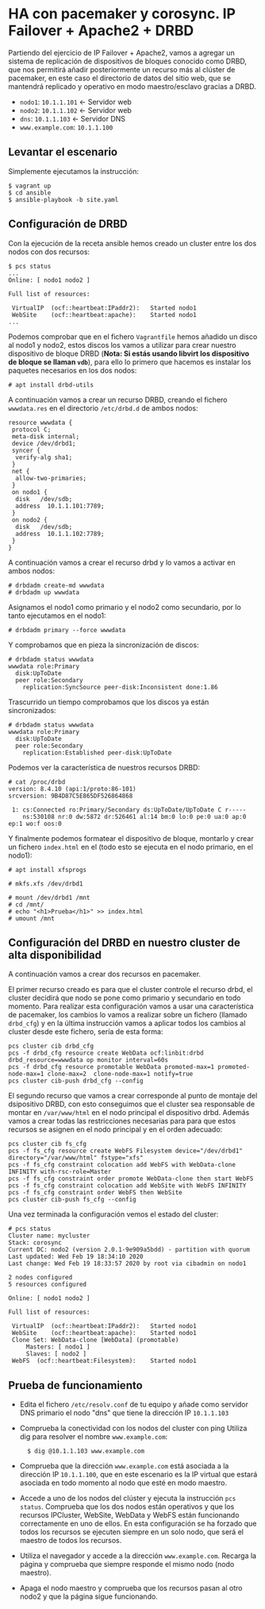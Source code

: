 # HA con pacemaker y corosync. IP Failover + Apache2 + DRBD

Partiendo del ejercicio de IP Failover + Apache2,  vamos a agregar un sistema de replicación de dispositivos de bloques conocido como DRBD, que nos permitirá añadir posteriormente un recurso más al clúster de pacemaker, en este caso el directorio de datos del sitio web, que se mantendrá replicado y operativo en modo maestro/esclavo gracias a DRBD.

* `nodo1`: `10.1.1.101` <- Servidor web
* `nodo2`: `10.1.1.102` <- Servidor web
* `dns`: `10.1.1.103` <- Servidor DNS
* `www.example.com`: `10.1.1.100`

## Levantar el escenario

Simplemente ejecutamos la instrucción:

    $ vagrant up
    $ cd ansible
    $ ansible-playbook -b site.yaml

## Configuración de DRBD

Con la ejecución de la receta ansible hemos creado un cluster entre los dos nodos con dos recursos: 

    $ pcs status
    ...
    Online: [ nodo1 nodo2 ]

    Full list of resources:

     VirtualIP	(ocf::heartbeat:IPaddr2):	Started nodo1
     WebSite	(ocf::heartbeat:apache):	Started nodo1
    ...

Podemos comprobar que en el fichero `Vagrantfile` hemos añadido un disco al nodo1 y nodo2, estos discos los vamos a utilizar para crear nuestro dispositivo de bloque DRBD (**Nota: Si estás usando libvirt los dispositivo de bloque se llaman `vdb`**), para ello lo primero que hacemos es instalar los paquetes necesarios en los dos nodos:

    # apt install drbd-utils

A continuación vamos a crear un recurso DRBD, creando el fichero `wwwdata.res` en el directorio `/etc/drbd.d` de ambos nodos:
  
    resource wwwdata {
     protocol C;
     meta-disk internal;
     device /dev/drbd1;
     syncer {
      verify-alg sha1;
     }
     net {
      allow-two-primaries;
     }
     on nodo1 {
      disk   /dev/sdb;
      address  10.1.1.101:7789;
     }
     on nodo2 {
      disk   /dev/sdb;
      address  10.1.1.102:7789;
     }
    }
  
A continuación vamos a crear el recurso drbd y lo vamos a activar en ambos nodos:

    # drbdadm create-md wwwdata
    # drbdadm up wwwdata

Asignamos el nodo1 como primario y el nodo2 como secundario, por lo tanto ejecutamos en el nodo1:

    # drbdadm primary --force wwwdata

Y comprobamos que en pieza la sincronización de discos:

    # drbdadm status wwwdata
    wwwdata role:Primary
      disk:UpToDate
      peer role:Secondary
        replication:SyncSource peer-disk:Inconsistent done:1.86

Trascurrido un tiempo comprobamos que los discos ya están sincronizados:

    # drbdadm status wwwdata
    wwwdata role:Primary
      disk:UpToDate
      peer role:Secondary
        replication:Established peer-disk:UpToDate

Podemos ver la característica de nuestros recursos DRBD:

    # cat /proc/drbd
    version: 8.4.10 (api:1/proto:86-101)
    srcversion: 9B4D87C5E865DF526864868 

     1: cs:Connected ro:Primary/Secondary ds:UpToDate/UpToDate C r-----
        ns:530108 nr:0 dw:5872 dr:526461 al:14 bm:0 lo:0 pe:0 ua:0 ap:0 ep:1 wo:f oos:0

Y finalmente podemos formatear el dispositivo de bloque, montarlo y crear un fichero `index.html` en el (todo esto se ejecuta en el nodo primario, en el nodo1):

    # apt install xfsprogs
  
    # mkfs.xfs /dev/drbd1
  
    # mount /dev/drbd1 /mnt
    # cd /mnt/
    # echo "<h1>Prueba</h1>" >> index.html
    # umount /mnt
  
## Configuración del DRBD en nuestro cluster de alta disponibilidad

A continuación vamos a crear dos recursos en pacemaker.

El primer recurso creado es para que el cluster controle el recurso drbd, el cluster decidirá que nodo se pone como primario y secundario en todo momento. Para realizar esta configuración vamos a usar una característica de pacemaker, los cambios lo vamos a realizar sobre un fichero (llamado `drbd_cfg`) y en la última instrucción vamos a aplicar todos los cambios al cluster desde este fichero, sería de esta forma:

    pcs cluster cib drbd_cfg
    pcs -f drbd_cfg resource create WebData ocf:linbit:drbd drbd_resource=wwwdata op monitor interval=60s
    pcs -f drbd_cfg resource promotable WebData promoted-max=1 promoted-node-max=1 clone-max=2  clone-node-max=1 notify=true
    pcs cluster cib-push drbd_cfg --config
  
El segundo recurso que vamos a crear corresponde al punto de montaje del dsipositivo DRBD, con esto conseguimos que el cluster sea responsable de montar en `/var/www/html` en el nodo principal el dispositivo drbd. Además vamos a crear todas las restricciones necesarias para para que estos recursos se asignen en el nodo principal y en el orden adecuado:

    pcs cluster cib fs_cfg
    pcs -f fs_cfg resource create WebFS Filesystem device="/dev/drbd1" directory="/var/www/html" fstype="xfs"
    pcs -f fs_cfg constraint colocation add WebFS with WebData-clone INFINITY with-rsc-role=Master
    pcs -f fs_cfg constraint order promote WebData-clone then start WebFS
    pcs -f fs_cfg constraint colocation add WebSite with WebFS INFINITY
    pcs -f fs_cfg constraint order WebFS then WebSite
    pcs cluster cib-push fs_cfg --config
  
Una vez terminada la configuración vemos el estado del cluster:

    # pcs status
    Cluster name: mycluster
    Stack: corosync
    Current DC: nodo2 (version 2.0.1-9e909a5bdd) - partition with quorum
    Last updated: Wed Feb 19 18:34:10 2020
    Last change: Wed Feb 19 18:33:57 2020 by root via cibadmin on nodo1

    2 nodes configured
    5 resources configured

    Online: [ nodo1 nodo2 ]

    Full list of resources:

     VirtualIP	(ocf::heartbeat:IPaddr2):	Started nodo1
     WebSite	(ocf::heartbeat:apache):	Started nodo1
     Clone Set: WebData-clone [WebData] (promotable)
         Masters: [ nodo1 ]
         Slaves: [ nodo2 ]
     WebFS	(ocf::heartbeat:Filesystem):	Started nodo1

  
## Prueba de funcionamiento

* Edita el fichero `/etc/resolv.conf` de tu equipo y añade como servidor DNS primario el nodo "dns" que tiene la dirección IP `10.1.1.103`
* Comprueba la conectividad con los nodos del cluster con ping Utiliza dig para resolver el nombre `www.example.com`:

        $ dig @10.1.1.103 www.example.com

* Comprueba que la dirección `www.example.com` está asociada a la dirección IP `10.1.1.100`, que en este escenario es la IP virtual que estará asociada en todo momento al nodo que esté en modo maestro.
* Accede a uno de los nodos del clúster y ejecuta la instrucción `pcs status`. Comprueba que los dos nodos están operativos y que los recursos IPCluster, WebSite, WebData y WebFS están funcionando correctamente en uno de ellos. En esta configuración se ha forzado que todos los recursos se ejecuten siempre en un solo nodo, que será el maestro de todos los recursos.
* Utiliza el navegador y accede a la dirección `www.example.com`. Recarga la página y comprueba que siempre responde el mismo nodo (nodo maestro).
* Apaga el nodo maestro y comprueba que los recursos pasan al otro nodo2 y que la página sigue funcionando.